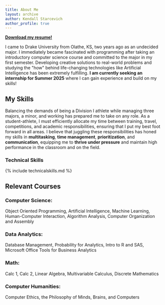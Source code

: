 ```yaml
---
title: About Me
layout: archive
author: Kendall Starcevich
author_profile: true
---
```

<a href="/assets/images/resume.pdf" download><strong>Download my resume!</strong></a>

I came to Drake University from Olathe, KS, two years ago as an undecided major. I immediately became fascinated with programming after taking an introductory computer science course and committed to the major in my first semester. Developing creative solutions to real-world problems and studying the "how" behind life-changing technologies like Artificial Intelligence has been extremely fulfilling. **I am currently seeking an internship for Summer 2025** where I can gain experience and build on my skills!

## My Skills
Balancing the demands of being a Division I athlete while managing three majors, a minor, and working has prepared me to take on any role. As a student-athlete, I must efficiently allocate my time between training, travel, competitions, and academic responsibilities, ensuring that I put my best foot forward in all areas. I believe that juggling these responsibilities has honed my skills in **multitasking**, **time management**, **prioritization**, and **communication**, equipping me to **thrive under pressure** and maintain high performance in the classroom and on the field.

### Technical Skills

{% include technicalskills.md %}
## Relevant Courses
### Computer Science: 
Object Oriented Programming, Artificial Intelligence, Machine Learning, Human-Computer Interaction, Algorithm Analysis, Computer Organization and Assembly
### Data Analytics:
Database Management, Probability for Analytics, Intro to R and SAS, Microsoft Office Tools for Business Analytics
### Math: 
Calc 1, Calc 2, Linear Algebra, Multivariable Calculus, Discrete Mathematics
### Computer Humanities: 
Computer Ethics, the Philosophy of Minds, Brains, and Computers

